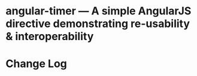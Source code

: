 # angular-timer — A simple AngularJS directive demonstrating re-usability & interoperability

Change Log
==========
